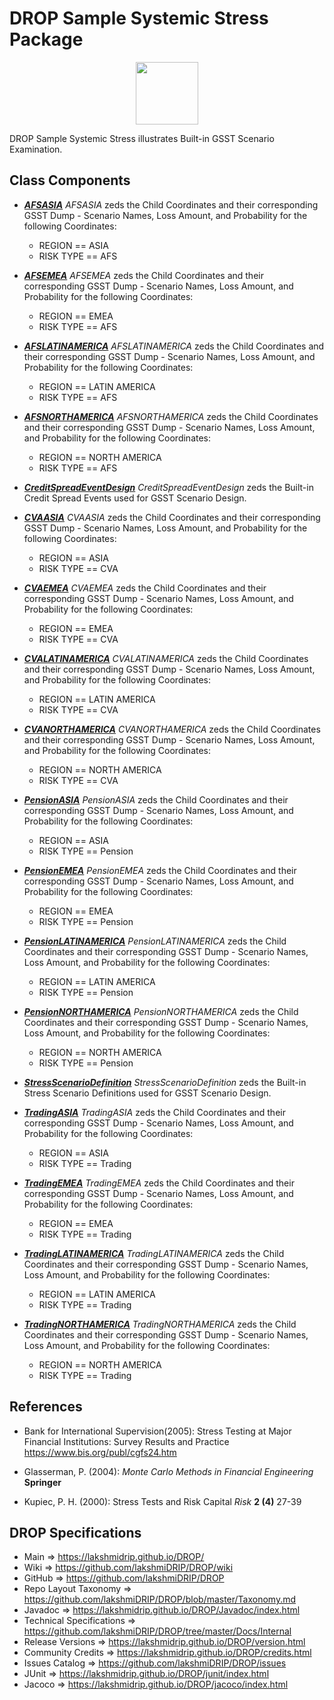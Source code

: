 # DROP Sample Systemic Stress Package

<p align="center"><img src="https://github.com/lakshmiDRIP/DROP/blob/master/DRIP_Logo.gif?raw=true" width="100"></p>

DROP Sample Systemic Stress illustrates Built-in GSST Scenario Examination.


## Class Components

 * [***AFSASIA***](https://github.com/lakshmiDRIP/DROP/tree/master/src/main/java/org/drip/sample/systemicstress/AFSASIA.java)
 <i>AFSASIA</i> zeds the Child Coordinates and their corresponding GSST Dump - Scenario Names, Loss Amount, and Probability for the following Coordinates:
 	* REGION    == ASIA
 	* RISK TYPE == AFS

 * [***AFSEMEA***](https://github.com/lakshmiDRIP/DROP/tree/master/src/main/java/org/drip/sample/systemicstress/AFSEMEA.java)
 <i>AFSEMEA</i> zeds the Child Coordinates and their corresponding GSST Dump - Scenario Names, Loss Amount, and Probability for the following Coordinates:
 	* REGION    == EMEA
 	* RISK TYPE == AFS

 * [***AFSLATINAMERICA***](https://github.com/lakshmiDRIP/DROP/tree/master/src/main/java/org/drip/sample/systemicstress/AFSLATINAMERICA.java)
 <i>AFSLATINAMERICA</i> zeds the Child Coordinates and their corresponding GSST Dump - Scenario Names, Loss Amount, and Probability for the following Coordinates:
 	* REGION    == LATIN AMERICA
 	* RISK TYPE == AFS

 * [***AFSNORTHAMERICA***](https://github.com/lakshmiDRIP/DROP/tree/master/src/main/java/org/drip/sample/systemicstress/AFSNORTHAMERICA.java)
 <i>AFSNORTHAMERICA</i> zeds the Child Coordinates and their corresponding GSST Dump - Scenario Names, Loss Amount, and Probability for the following Coordinates:
 	* REGION    == NORTH AMERICA
 	* RISK TYPE == AFS

 * [***CreditSpreadEventDesign***](https://github.com/lakshmiDRIP/DROP/tree/master/src/main/java/org/drip/sample/systemicstress/CreditSpreadEventDesign.java)
 <i>CreditSpreadEventDesign</i> zeds the Built-in Credit Spread Events used for GSST Scenario Design.

 * [***CVAASIA***](https://github.com/lakshmiDRIP/DROP/tree/master/src/main/java/org/drip/sample/systemicstress/CVAASIA.java)
 <i>CVAASIA</i> zeds the Child Coordinates and their corresponding GSST Dump - Scenario Names, Loss Amount, and Probability for the following Coordinates:
 	* REGION    == ASIA
 	* RISK TYPE == CVA

 * [***CVAEMEA***](https://github.com/lakshmiDRIP/DROP/tree/master/src/main/java/org/drip/sample/systemicstress/CVAEMEA.java)
 <i>CVAEMEA</i> zeds the Child Coordinates and their corresponding GSST Dump - Scenario Names, Loss Amount, and Probability for the following Coordinates:
 	* REGION    == EMEA
 	* RISK TYPE == CVA

 * [***CVALATINAMERICA***](https://github.com/lakshmiDRIP/DROP/tree/master/src/main/java/org/drip/sample/systemicstress/CVALATINAMERICA.java)
 <i>CVALATINAMERICA</i> zeds the Child Coordinates and their corresponding GSST Dump - Scenario Names, Loss Amount, and Probability for the following Coordinates:
 	* REGION    == LATIN AMERICA
 	* RISK TYPE == CVA

 * [***CVANORTHAMERICA***](https://github.com/lakshmiDRIP/DROP/tree/master/src/main/java/org/drip/sample/systemicstress/CVANORTHAMERICA.java)
 <i>CVANORTHAMERICA</i> zeds the Child Coordinates and their corresponding GSST Dump - Scenario Names, Loss Amount, and Probability for the following Coordinates:
 	* REGION    == NORTH AMERICA
 	* RISK TYPE == CVA

 * [***PensionASIA***](https://github.com/lakshmiDRIP/DROP/tree/master/src/main/java/org/drip/sample/systemicstress/PensionASIA.java)
 <i>PensionASIA</i> zeds the Child Coordinates and their corresponding GSST Dump - Scenario Names, Loss Amount, and Probability for the following Coordinates:
 	* REGION    == ASIA
 	* RISK TYPE == Pension

 * [***PensionEMEA***](https://github.com/lakshmiDRIP/DROP/tree/master/src/main/java/org/drip/sample/systemicstress/PensionEMEA.java)
 <i>PensionEMEA</i> zeds the Child Coordinates and their corresponding GSST Dump - Scenario Names, Loss Amount, and Probability for the following Coordinates:
 	* REGION    == EMEA
 	* RISK TYPE == Pension

 * [***PensionLATINAMERICA***](https://github.com/lakshmiDRIP/DROP/tree/master/src/main/java/org/drip/sample/systemicstress/PensionLATINAMERICA.java)
 <i>PensionLATINAMERICA</i> zeds the Child Coordinates and their corresponding GSST Dump - Scenario Names, Loss Amount, and Probability for the following Coordinates:
 	* REGION    == LATIN AMERICA
 	* RISK TYPE == Pension

 * [***PensionNORTHAMERICA***](https://github.com/lakshmiDRIP/DROP/tree/master/src/main/java/org/drip/sample/systemicstress/PensionNORTHAMERICA.java)
 <i>PensionNORTHAMERICA</i> zeds the Child Coordinates and their corresponding GSST Dump - Scenario Names, Loss Amount, and Probability for the following Coordinates:
 	* REGION    == NORTH AMERICA
 	* RISK TYPE == Pension

 * [***StressScenarioDefinition***](https://github.com/lakshmiDRIP/DROP/tree/master/src/main/java/org/drip/sample/systemicstress/StressScenarioDefinition.java)
 <i>StressScenarioDefinition</i> zeds the Built-in Stress Scenario Definitions used for GSST Scenario Design.

 * [***TradingASIA***](https://github.com/lakshmiDRIP/DROP/tree/master/src/main/java/org/drip/sample/systemicstress/TradingASIA.java)
 <i>TradingASIA</i> zeds the Child Coordinates and their corresponding GSST Dump - Scenario Names, Loss Amount, and Probability for the following Coordinates:
 	* REGION    == ASIA
 	* RISK TYPE == Trading

 * [***TradingEMEA***](https://github.com/lakshmiDRIP/DROP/tree/master/src/main/java/org/drip/sample/systemicstress/TradingEMEA.java)
 <i>TradingEMEA</i> zeds the Child Coordinates and their corresponding GSST Dump - Scenario Names, Loss Amount, and Probability for the following Coordinates:
 	* REGION    == EMEA
 	* RISK TYPE == Trading

 * [***TradingLATINAMERICA***](https://github.com/lakshmiDRIP/DROP/tree/master/src/main/java/org/drip/sample/systemicstress/TradingLATINAMERICA.java)
 <i>TradingLATINAMERICA</i> zeds the Child Coordinates and their corresponding GSST Dump - Scenario Names, Loss Amount, and Probability for the following Coordinates:
 	* REGION    == LATIN AMERICA
 	* RISK TYPE == Trading

 * [***TradingNORTHAMERICA***](https://github.com/lakshmiDRIP/DROP/tree/master/src/main/java/org/drip/sample/systemicstress/TradingNORTHAMERICA.java)
 <i>TradingNORTHAMERICA</i> zeds the Child Coordinates and their corresponding GSST Dump - Scenario Names, Loss Amount, and Probability for the following Coordinates:
 	* REGION    == NORTH AMERICA
 	* RISK TYPE == Trading


## References

 * Bank for International Supervision(2005): Stress Testing at Major Financial Institutions: Survey Results and Practice https://www.bis.org/publ/cgfs24.htm

 * Glasserman, P. (2004): <i>Monte Carlo Methods in Financial Engineering</i> <b>Springer</b>

 * Kupiec, P. H. (2000): Stress Tests and Risk Capital <i>Risk</i> <b>2 (4)</b> 27-39


## DROP Specifications

 * Main                     => https://lakshmidrip.github.io/DROP/
 * Wiki                     => https://github.com/lakshmiDRIP/DROP/wiki
 * GitHub                   => https://github.com/lakshmiDRIP/DROP
 * Repo Layout Taxonomy     => https://github.com/lakshmiDRIP/DROP/blob/master/Taxonomy.md
 * Javadoc                  => https://lakshmidrip.github.io/DROP/Javadoc/index.html
 * Technical Specifications => https://github.com/lakshmiDRIP/DROP/tree/master/Docs/Internal
 * Release Versions         => https://lakshmidrip.github.io/DROP/version.html
 * Community Credits        => https://lakshmidrip.github.io/DROP/credits.html
 * Issues Catalog           => https://github.com/lakshmiDRIP/DROP/issues
 * JUnit                    => https://lakshmidrip.github.io/DROP/junit/index.html
 * Jacoco                   => https://lakshmidrip.github.io/DROP/jacoco/index.html
